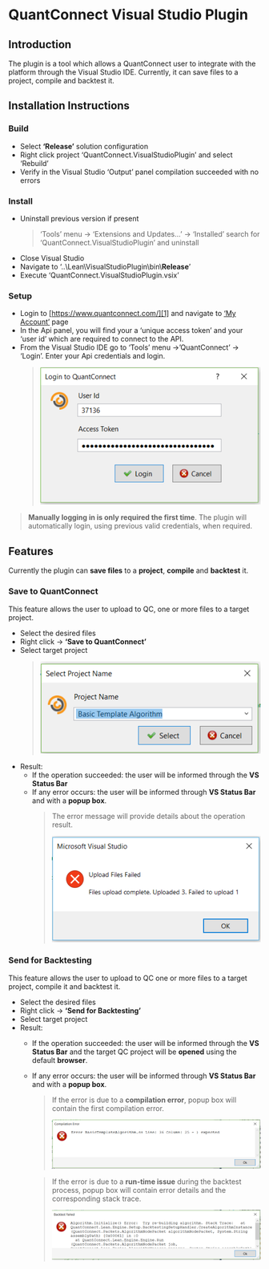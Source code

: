 QuantConnect Visual Studio Plugin
=========

## Introduction ##

The plugin is a tool which allows a QuantConnect user to integrate with the platform through the Visual Studio IDE. Currently, it can save files to a project, compile and backtest it.

## Installation Instructions ##

### Build

- Select **‘Release’** solution configuration
- Right click project ‘QuantConnect.VisualStudioPlugin’ and select ‘Rebuild’
- Verify in the Visual Studio ‘Output’ panel compilation succeeded with no errors

### Install

- Uninstall previous version if present
   > ‘Tools’ menu → ‘Extensions and Updates...’ → ‘Installed’ search for ‘QuantConnect.VisualStudioPlugin’ and uninstall
- Close Visual Studio
- Navigate to ‘..\Lean\VisualStudioPlugin\bin\\**Release**’
- Execute ‘QuantConnect.VisualStudioPlugin.vsix’

### Setup

- Login to [https://www.quantconnect.com/][1] and navigate to [‘My Account’][2] page
- In the Api panel, you will find your a ‘unique access token’ and your ‘user id’ which are required to connect to the API.
- From the Visual Studio IDE go to ‘Tools’ menu →’QuantConnect’ → ‘Login’. Enter your Api credentials and login.
	> ![alt tag](Resources/loginBox.PNG)

>**Manually logging in is only required the first time**. The plugin will automatically login, using previous valid credentials, when required.


[1]: https://www.quantconnect.com/
[2]: https://www.quantconnect.com/account/

## Features

Currently the plugin can **save files** to a **project**, **compile** and **backtest** it.

### Save to QuantConnect

This feature allows the user to upload to QC, one or more files to a target project.

- Select the desired files
- Right click → **‘Save to QuantConnect’**
- Select target project
	> ![alt tag](Resources/selectProjectBox.PNG)
- Result:
	- If the operation succeeded: the user will be informed through the **VS Status Bar**
	- If any error occurs: the user will be informed through **VS Status Bar** and with a **popup box**.
		> The error message will provide details about the operation result.
		> 
		> ![alt tag](Resources/uploadFailedBox.PNG)

### Send for Backtesting

This feature allows the user to upload to QC one or more files to a target project, compile it and backtest it.

- Select the desired files
- Right click → **‘Send for Backtesting’**
- Select target project
- Result:
	- If the operation succeeded: the user will be informed through the **VS Status Bar** and the target QC project will be **opened** using the default **browser**.
	- If any error occurs: the user will be informed through **VS Status Bar** and with a **popup box**.
		> If the error is due to a **compilation error**, popup box will contain the first compilation error.
		>
		> ![alt tag](Resources/compilationFailedBox.PNG)

		> If the error is due to a **run-time issue** during the backtest process, popup box will contain error details and the corresponding stack trace.
		>
		> ![alt tag](Resources/backtestFailedBox.PNG)